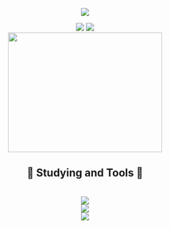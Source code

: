 <div align='center'>

  <!--计算访问次数-->
  <p align="center">
<img src="[https://capsule-render.vercel.app/api?type=waving&color=timeGradient&height=250&section=header&text=HI%20THERE!&fontSize=80&fontAlign=50&fontAlignY=30&animation=twinkling](https://capsule-render.vercel.app/api?type=waving&height=300&color=gradient&text=Hi，%20I'm%20YangHE%20！&textBg=false)" />
</p>

  

  <!--动态分割线-->
  <img src="https://cdn.jsdelivr.net/gh/demonq0q/demonq0q/assets/hr.gif">

  <!--动态打字效果-->
  <img src="https://readme-typing-svg.demolab.com?font=Fira+Code&weight=500&pause=1000&center=true%C2%A0%E7%9C%9F&vCenter=true%C2%A0%E7%9C%9F&r%C2%A0%E7%9C%9F%C2%A0%E5%81%87&width=435&separator=%3C&lines=if(you+%3D%3D+'coming')+printf('Hello');%3CTo+be+continue...">

  <br>

  <!--猫猫虫打字gif图-->
  <img src="https://cdn.jsdelivr.net/gh/demonq0q/demonq0q/assets/tap-code.gif" width=310 height=240/>

  <br>

  <div align='center'>

  <h2>
    💪 Studying and Tools 🔧
  </h2>

  <br>

  <img src='https://skillicons.dev/icons?i=c,cpp,js,ts,java,python,mysql,md'>

  <br>

  <img src='https://skillicons.dev/icons?i=vscode,visualstudio,idea,anaconda,qt,powershell,linux,ubuntu'>

  </div>

  <!--动态分割线-->
  <img src="https://cdn.jsdelivr.net/gh/demonq0q/demonq0q/assets/hr.gif">


